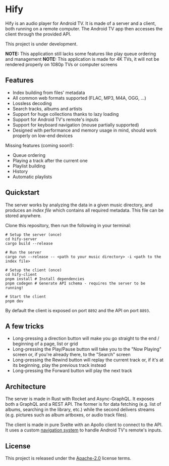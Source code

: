 # Hify

Hify is an audio player for Android TV. It is made of a server and a client, both running on a remote computer. The Android TV app then accesses the client through the provided API.

This project is under development.

**NOTE:** This application still lacks some features like play queue ordering and management
**NOTE:** This application is made for 4K TVs, it will not be rendered properly on 1080p TVs or computer screens

## Features

* Index building from files' metadata
* All common web formats supported (FLAC, MP3, M4A, OGG, ...)
* Lossless decoding
* Search tracks, albums and artists
* Support for huge collections thanks to lazy loading
* Support for Android TV's remote's inputs
* Support for keyboard navigation (mouse partially supported)
* Designed with performance and memory usage in mind, should work properly on low-end devices

Missing features (coming soon!):

* Queue ordering
* Playing a track after the current one
* Playlist building
* History
* Automatic playlists

## Quickstart

The server works by analyzing the data in a given music directory, and produces an _index file_ which contains all required metadata. This file can be stored anywhere.

Clone this repository, then run the following in your terminal:

```shell
# Setup the server (once)
cd hify-server
cargo build --release

# Run the server
cargo run --release -- <path to your music directory> -i <path to the index file>

# Setup the client (once)
cd hify-client
pnpm install # Install dependencies
pnpm codegen # Generate API schema - requires the server to be running!

# Start the client
pnpm dev
```

By default the client is exposed on port `8892` and the API on port `8893`.

## A few tricks

* Long-pressing a direction button will make you go straight to the end / beginning of a page, list or grid
* Long-pressing the Play/Pause button will take you to the "Now Playing" screen or, if you're already there, to the "Search" screen
* Long-pressing the Rewind button will replay the current track or, if it's at its beginning, play the previous track instead
* Long-pressing the Forward button will play the next track

## Architecture

The server is made in Rust with Rocket and Async-GraphQL. It exposes both a GraphQL and a REST API. The former is for data fetching (e.g. list of albums, searching in the library, etc.) while the second delivers streams (e.g. pictures such as album artboxes, or audio track files).

The client is made in pure Svelte with an Apollo client to connect to the API. It uses a custom [navigation system](hify-client/src/navigable/) to handle Android TV's remote's inputs.

## License

This project is released under the [Apache-2.0](LICENSE.md) license terms.
